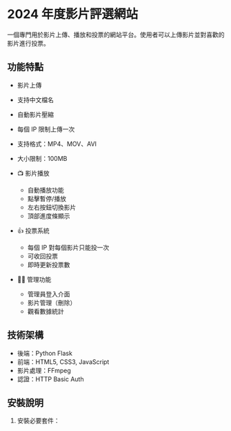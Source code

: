 # 2024 年度影片評選網站

一個專門用於影片上傳、播放和投票的網站平台。使用者可以上傳影片並對喜歡的影片進行投票。

## 功能特點

- 影片上傳

- 支持中文檔名
- 自動影片壓縮
- 每個 IP 限制上傳一次
- 支持格式：MP4、MOV、AVI
- 大小限制：100MB

- 📺 影片播放

  - 自動播放功能
  - 點擊暫停/播放
  - 左右按鈕切換影片
  - 頂部進度條顯示

- 👍 投票系統

  - 每個 IP 對每個影片只能投一次
  - 可收回投票
  - 即時更新投票數

- 👨‍💼 管理功能
  - 管理員登入介面
  - 影片管理（刪除）
  - 觀看數據統計

## 技術架構

- 後端：Python Flask
- 前端：HTML5, CSS3, JavaScript
- 影片處理：FFmpeg
- 認證：HTTP Basic Auth

## 安裝說明

1. 安裝必要套件：
